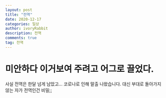 ```yaml
---
layout: post
title: "전역"
date: 2020-12-17
categories: 일상
author: ivoryRabbit
description: 전역
comments: true
tag: 전역
---
```


# 미안하다 이거보여 주려고 어그로 끌었다.

사실 전역은 한달 넘게 남았고... 코로나로 인해 말출 나왔습니다. 대신 부대로 돌아가지 않는 자가 전역인건 비밀;;
